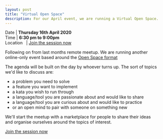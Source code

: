 ```yaml
---
layout: post
title: "Virtual Open Space"
description: For our April event, we are running a Virtual Open Space.
---
```


Date | **Thursday 16th April 2020** <br>
Time | **6:30 pm to 9:00pm**<br>
Location &nbsp; | <a href="https://hex.whereby.com/lobby" target="_blank"><span class="event-ticket-button">Join the session now</span></a>

Following on from last months remote meetup. We are running another online-only event based around the [Open Space format](https://en.wikipedia.org/wiki/Open_Space_Technology)

The agenda will be built on the day by whoever turns up. The sort of topics we'd like to discuss are:

* a problem you need to solve
* a feature you want to implement
* a kata you wish to run through
* a language/tool you are passionate about and would like to share
* a language/tool you are curious about and would like to practice
* or an open mind to pair with someone on something new

We'll start the meetup with a marketplace for people to share their ideas and organise ourselves around the topics of interest.

<a href="https://hex.whereby.com/lobby" target="_blank"><span class="event-ticket-button">Join the session now</span></a>
